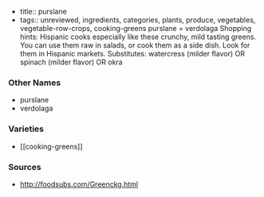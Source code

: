 - title:: purslane
- tags:: unreviewed, ingredients, categories, plants, produce, vegetables, vegetable-row-crops, cooking-greens
purslane = verdolaga Shopping hints: Hispanic cooks especially like these crunchy, mild tasting greens. You can use them raw in salads, or cook them as a side dish. Look for them in Hispanic markets. Substitutes: watercress (milder flavor) OR spinach (milder flavor) OR okra

### Other Names

* purslane
* verdolaga

### Varieties

* [[cooking-greens]]

### Sources
* http://foodsubs.com/Greenckg.html
